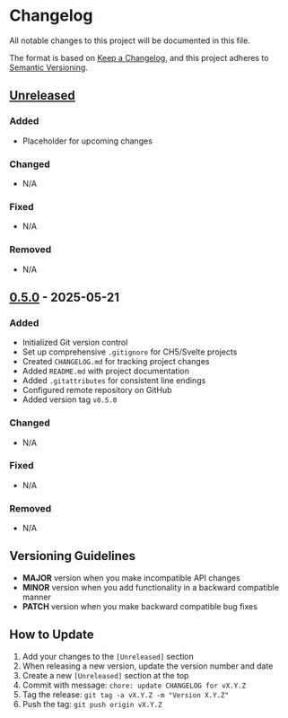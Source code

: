 # Changelog

All notable changes to this project will be documented in this file.

The format is based on [Keep a Changelog](https://keepachangelog.com/en/1.0.0/),
and this project adheres to [Semantic Versioning](https://semver.org/spec/v2.0.0.html).

## [Unreleased]
### Added
- Placeholder for upcoming changes

### Changed
- N/A

### Fixed
- N/A

### Removed
- N/A

## [0.5.0] - 2025-05-21
### Added
- Initialized Git version control
- Set up comprehensive `.gitignore` for CH5/Svelte projects
- Created `CHANGELOG.md` for tracking project changes
- Added `README.md` with project documentation
- Added `.gitattributes` for consistent line endings
- Configured remote repository on GitHub
- Added version tag `v0.5.0`

### Changed
- N/A

### Fixed
- N/A

### Removed
- N/A

## Versioning Guidelines

- **MAJOR** version when you make incompatible API changes
- **MINOR** version when you add functionality in a backward compatible manner
- **PATCH** version when you make backward compatible bug fixes

## How to Update

1. Add your changes to the `[Unreleased]` section
2. When releasing a new version, update the version number and date
3. Create a new `[Unreleased]` section at the top
4. Commit with message: `chore: update CHANGELOG for vX.Y.Z`
5. Tag the release: `git tag -a vX.Y.Z -m "Version X.Y.Z"`
6. Push the tag: `git push origin vX.Y.Z`

[Unreleased]: https://github.com/jscales4000/ch5-svelte-ui/compare/v0.5.0...HEAD
[0.5.0]: https://github.com/jscales4000/ch5-svelte-ui/releases/tag/v0.5.0
